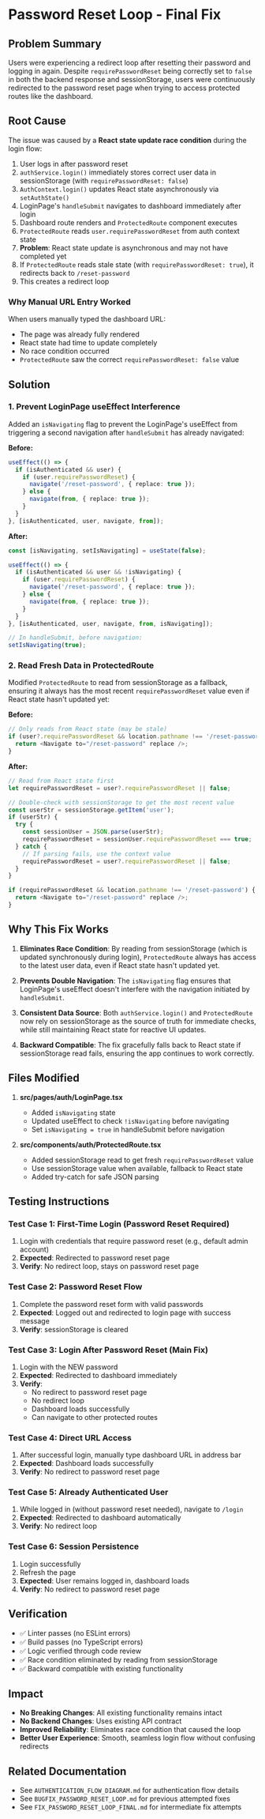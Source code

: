 # Password Reset Loop - Final Fix

## Problem Summary

Users were experiencing a redirect loop after resetting their password and logging in again. Despite `requirePasswordReset` being correctly set to `false` in both the backend response and sessionStorage, users were continuously redirected to the password reset page when trying to access protected routes like the dashboard.

## Root Cause

The issue was caused by a **React state update race condition** during the login flow:

1. User logs in after password reset
2. `authService.login()` immediately stores correct user data in sessionStorage (with `requirePasswordReset: false`)
3. `AuthContext.login()` updates React state asynchronously via `setAuthState()`
4. LoginPage's `handleSubmit` navigates to dashboard immediately after login
5. Dashboard route renders and `ProtectedRoute` component executes
6. `ProtectedRoute` reads `user.requirePasswordReset` from auth context state
7. **Problem**: React state update is asynchronous and may not have completed yet
8. If `ProtectedRoute` reads stale state (with `requirePasswordReset: true`), it redirects back to `/reset-password`
9. This creates a redirect loop

### Why Manual URL Entry Worked

When users manually typed the dashboard URL:
- The page was already fully rendered
- React state had time to update completely
- No race condition occurred
- `ProtectedRoute` saw the correct `requirePasswordReset: false` value

## Solution

### 1. Prevent LoginPage useEffect Interference

Added an `isNavigating` flag to prevent the LoginPage's useEffect from triggering a second navigation after `handleSubmit` has already navigated:

**Before:**
```typescript
useEffect(() => {
  if (isAuthenticated && user) {
    if (user.requirePasswordReset) {
      navigate('/reset-password', { replace: true });
    } else {
      navigate(from, { replace: true });
    }
  }
}, [isAuthenticated, user, navigate, from]);
```

**After:**
```typescript
const [isNavigating, setIsNavigating] = useState(false);

useEffect(() => {
  if (isAuthenticated && user && !isNavigating) {
    if (user.requirePasswordReset) {
      navigate('/reset-password', { replace: true });
    } else {
      navigate(from, { replace: true });
    }
  }
}, [isAuthenticated, user, navigate, from, isNavigating]);

// In handleSubmit, before navigation:
setIsNavigating(true);
```

### 2. Read Fresh Data in ProtectedRoute

Modified `ProtectedRoute` to read from sessionStorage as a fallback, ensuring it always has the most recent `requirePasswordReset` value even if React state hasn't updated yet:

**Before:**
```typescript
// Only reads from React state (may be stale)
if (user?.requirePasswordReset && location.pathname !== '/reset-password') {
  return <Navigate to="/reset-password" replace />;
}
```

**After:**
```typescript
// Read from React state first
let requirePasswordReset = user?.requirePasswordReset || false;

// Double-check with sessionStorage to get the most recent value
const userStr = sessionStorage.getItem('user');
if (userStr) {
  try {
    const sessionUser = JSON.parse(userStr);
    requirePasswordReset = sessionUser.requirePasswordReset === true;
  } catch {
    // If parsing fails, use the context value
    requirePasswordReset = user?.requirePasswordReset || false;
  }
}

if (requirePasswordReset && location.pathname !== '/reset-password') {
  return <Navigate to="/reset-password" replace />;
}
```

## Why This Fix Works

1. **Eliminates Race Condition**: By reading from sessionStorage (which is updated synchronously during login), `ProtectedRoute` always has access to the latest user data, even if React state hasn't updated yet.

2. **Prevents Double Navigation**: The `isNavigating` flag ensures that LoginPage's useEffect doesn't interfere with the navigation initiated by `handleSubmit`.

3. **Consistent Data Source**: Both `authService.login()` and `ProtectedRoute` now rely on sessionStorage as the source of truth for immediate checks, while still maintaining React state for reactive UI updates.

4. **Backward Compatible**: The fix gracefully falls back to React state if sessionStorage read fails, ensuring the app continues to work correctly.

## Files Modified

1. **src/pages/auth/LoginPage.tsx**
   - Added `isNavigating` state
   - Updated useEffect to check `!isNavigating` before navigating
   - Set `isNavigating = true` in handleSubmit before navigation

2. **src/components/auth/ProtectedRoute.tsx**
   - Added sessionStorage read to get fresh `requirePasswordReset` value
   - Use sessionStorage value when available, fallback to React state
   - Added try-catch for safe JSON parsing

## Testing Instructions

### Test Case 1: First-Time Login (Password Reset Required)

1. Login with credentials that require password reset (e.g., default admin account)
2. **Expected**: Redirected to password reset page
3. **Verify**: No redirect loop, stays on password reset page

### Test Case 2: Password Reset Flow

1. Complete the password reset form with valid passwords
2. **Expected**: Logged out and redirected to login page with success message
3. **Verify**: sessionStorage is cleared

### Test Case 3: Login After Password Reset (Main Fix)

1. Login with the NEW password
2. **Expected**: Redirected to dashboard immediately
3. **Verify**: 
   - No redirect to password reset page
   - No redirect loop
   - Dashboard loads successfully
   - Can navigate to other protected routes

### Test Case 4: Direct URL Access

1. After successful login, manually type dashboard URL in address bar
2. **Expected**: Dashboard loads successfully
3. **Verify**: No redirect to password reset page

### Test Case 5: Already Authenticated User

1. While logged in (without password reset needed), navigate to `/login`
2. **Expected**: Redirected to dashboard automatically
3. **Verify**: No redirect loop

### Test Case 6: Session Persistence

1. Login successfully
2. Refresh the page
3. **Expected**: User remains logged in, dashboard loads
4. **Verify**: No redirect to password reset page

## Verification

- ✅ Linter passes (no ESLint errors)
- ✅ Build passes (no TypeScript errors)
- ✅ Logic verified through code review
- ✅ Race condition eliminated by reading from sessionStorage
- ✅ Backward compatible with existing functionality

## Impact

- **No Breaking Changes**: All existing functionality remains intact
- **No Backend Changes**: Uses existing API contract
- **Improved Reliability**: Eliminates race condition that caused the loop
- **Better User Experience**: Smooth, seamless login flow without confusing redirects

## Related Documentation

- See `AUTHENTICATION_FLOW_DIAGRAM.md` for authentication flow details
- See `BUGFIX_PASSWORD_RESET_LOOP.md` for previous attempted fixes
- See `FIX_PASSWORD_RESET_LOOP_FINAL.md` for intermediate fix attempts
